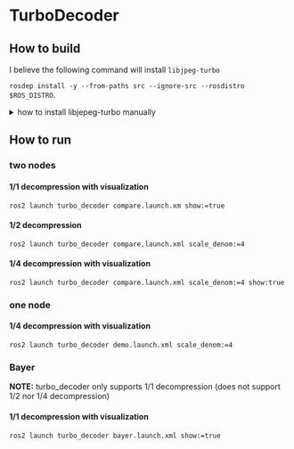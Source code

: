 # TurboDecoder

## How to build

I believe the following command will install `libjpeg-turbo`

`rosdep install -y --from-paths src --ignore-src --rosdistro $ROS_DISTRO`.

<details><summary>how to install libjepeg-turbo manually</summary><div>

`sudo apt install libturbojpeg libturbojpeg0-dev`

</div></details>

## How to run

### two nodes

#### 1/1 decompression with visualization

`ros2 launch turbo_decoder compare.launch.xm show:=true`

#### 1/2 decompression

`ros2 launch turbo_decoder compare.launch.xml scale_denom:=4`

#### 1/4 decompression with visualization

`ros2 launch turbo_decoder compare.launch.xml scale_denom:=4 show:true`

### one node

#### 1/4 decompression with visualization

`ros2 launch turbo_decoder demo.launch.xml scale_denom:=4`

### Bayer

**NOTE:** turbo_decoder only supports 1/1 decompression
(does not support 1/2 nor 1/4 decompression)

#### 1/1 decompression with visualization

`ros2 launch turbo_decoder bayer.launch.xml show:=true`
